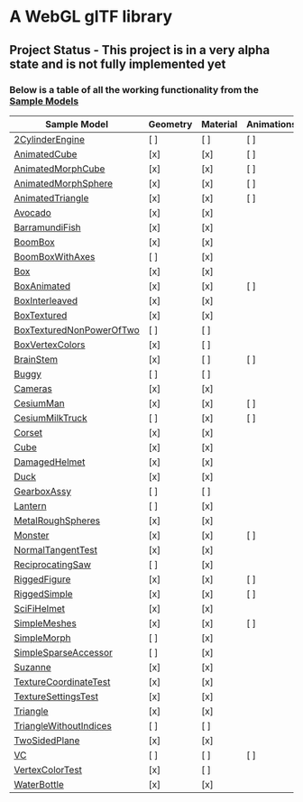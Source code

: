 # A WebGL glTF library

## Project Status - This project is in a very alpha state and is not fully implemented yet

### Below is a table of all the working functionality from the [Sample Models]

| Sample Model               | Geometry      | Material   | Animations   |
| -------------------------- | ------------- | ---------- | ------------ |
| [2CylinderEngine]          | [ ]           | [ ]        | [ ]          |
| [AnimatedCube]             | [x]           | [x]        | [ ]          |
| [AnimatedMorphCube]        | [x]           | [x]        | [ ]          |
| [AnimatedMorphSphere]      | [x]           | [x]        | [ ]          |
| [AnimatedTriangle]         | [x]           | [x]        | [ ]          |
| [Avocado]                  | [x]           | [x]        |              |
| [BarramundiFish]           | [x]           | [x]        |              |
| [BoomBox]                  | [x]           | [x]        |              |
| [BoomBoxWithAxes]          | [ ]           | [x]        |              |
| [Box]                      | [x]           | [x]        |              |
| [BoxAnimated]              | [x]           | [x]        | [ ]          |
| [BoxInterleaved]           | [x]           | [x]        |              |
| [BoxTextured]              | [x]           | [x]        |              |
| [BoxTexturedNonPowerOfTwo] | [ ]           | [ ]        |              |
| [BoxVertexColors]          | [x]           | [ ]        |              |
| [BrainStem]                | [x]           | [ ]        | [ ]          |
| [Buggy]                    | [ ]           | [ ]        |              |
| [Cameras]                  | [x]           | [x]        |              |
| [CesiumMan]                | [x]           | [x]        | [ ]          |
| [CesiumMilkTruck]          | [ ]           | [x]        | [ ]          |
| [Corset]                   | [x]           | [x]        |              |
| [Cube]                     | [x]           | [x]        |              |
| [DamagedHelmet]            | [x]           | [x]        |              |
| [Duck]                     | [x]           | [x]        |              |
| [GearboxAssy]              | [ ]           | [ ]        |              |
| [Lantern]                  | [ ]           | [x]        |              |
| [MetalRoughSpheres]        | [x]           | [x]        |              |
| [Monster]                  | [x]           | [x]        | [ ]          |
| [NormalTangentTest]        | [x]           | [x]        |              |
| [ReciprocatingSaw]         | [ ]           | [x]        |              |
| [RiggedFigure]             | [x]           | [x]        | [ ]          |
| [RiggedSimple]             | [x]           | [x]        | [ ]          |
| [SciFiHelmet]              | [x]           | [x]        |              |
| [SimpleMeshes]             | [x]           | [x]        | [ ]          |
| [SimpleMorph]              | [ ]           | [x]        |              |
| [SimpleSparseAccessor]     | [ ]           | [x]        |              |
| [Suzanne]                  | [x]           | [x]        |              |
| [TextureCoordinateTest]    | [x]           | [x]        |              |
| [TextureSettingsTest]      | [x]           | [x]        |              |
| [Triangle]                 | [x]           | [x]        |              |
| [TriangleWithoutIndices]   | [ ]           | [ ]        |              |
| [TwoSidedPlane]            | [x]           | [x]        |              |
| [VC]                       | [ ]           | [ ]        | [ ]          |
| [VertexColorTest]          | [x]           | [ ]        |              |
| [WaterBottle]              | [x]           | [x]        |              |

[Sample Models]: https://github.com/KhronosGroup/glTF-Sample-Models/tree/8416be1c/2.0/
[2CylinderEngine]: https://github.com/KhronosGroup/glTF-Sample-Models/tree/8416be1c/2.0/2CylinderEngine
[AnimatedCube]: https://github.com/KhronosGroup/glTF-Sample-Models/tree/8416be1c/2.0/AnimatedCube
[AnimatedMorphCube]: https://github.com/KhronosGroup/glTF-Sample-Models/tree/8416be1c/2.0/AnimatedMorphCube
[AnimatedMorphSphere]: https://github.com/KhronosGroup/glTF-Sample-Models/tree/8416be1c/2.0/AnimatedMorphSphere
[AnimatedTriangle]: https://github.com/KhronosGroup/glTF-Sample-Models/tree/8416be1c/2.0/AnimatedTriangle
[Avocado]: https://github.com/KhronosGroup/glTF-Sample-Models/tree/8416be1c/2.0/Avocado
[BarramundiFish]: https://github.com/KhronosGroup/glTF-Sample-Models/tree/8416be1c/2.0/BarramundiFish
[BoomBox]: https://github.com/KhronosGroup/glTF-Sample-Models/tree/8416be1c/2.0/BoomBox
[BoomBoxWithAxes]: https://github.com/KhronosGroup/glTF-Sample-Models/tree/8416be1c/2.0/BoomBoxWithAxes
[Box]: https://github.com/KhronosGroup/glTF-Sample-Models/tree/8416be1c/2.0/Box
[BoxAnimated]: https://github.com/KhronosGroup/glTF-Sample-Models/tree/8416be1c/2.0/BoxAnimated
[BoxInterleaved]: https://github.com/KhronosGroup/glTF-Sample-Models/tree/8416be1c/2.0/BoxInterleaved
[BoxTextured]: https://github.com/KhronosGroup/glTF-Sample-Models/tree/8416be1c/2.0/BoxTextured
[BoxTexturedNonPowerOfTwo]: https://github.com/KhronosGroup/glTF-Sample-Models/tree/8416be1c/2.0/BoxTexturedNonPowerOfTwo
[BoxVertexColors]: https://github.com/KhronosGroup/glTF-Sample-Models/tree/8416be1c/2.0/BoxVertexColors
[BrainStem]: https://github.com/KhronosGroup/glTF-Sample-Models/tree/8416be1c/2.0/BrainStem
[Buggy]: https://github.com/KhronosGroup/glTF-Sample-Models/tree/8416be1c/2.0/Buggy
[Cameras]: https://github.com/KhronosGroup/glTF-Sample-Models/tree/8416be1c/2.0/Cameras
[CesiumMan]: https://github.com/KhronosGroup/glTF-Sample-Models/tree/8416be1c/2.0/CesiumMan
[CesiumMilkTruck]: https://github.com/KhronosGroup/glTF-Sample-Models/tree/8416be1c/2.0/CesiumMilkTruck
[Corset]: https://github.com/KhronosGroup/glTF-Sample-Models/tree/8416be1c/2.0/Corset
[Cube]: https://github.com/KhronosGroup/glTF-Sample-Models/tree/8416be1c/2.0/Cube
[DamagedHelmet]: https://github.com/KhronosGroup/glTF-Sample-Models/tree/8416be1c/2.0/DamagedHelmet
[Duck]: https://github.com/KhronosGroup/glTF-Sample-Models/tree/8416be1c/2.0/Duck
[GearboxAssy]: https://github.com/KhronosGroup/glTF-Sample-Models/tree/8416be1c/2.0/GearboxAssy
[Lantern]: https://github.com/KhronosGroup/glTF-Sample-Models/tree/8416be1c/2.0/Lantern
[MetalRoughSpheres]: https://github.com/KhronosGroup/glTF-Sample-Models/tree/8416be1c/2.0/MetalRoughSpheres
[Monster]: https://github.com/KhronosGroup/glTF-Sample-Models/tree/8416be1c/2.0/Monster
[NormalTangentTest]: https://github.com/KhronosGroup/glTF-Sample-Models/tree/8416be1c/2.0/NormalTangentTest
[ReciprocatingSaw]: https://github.com/KhronosGroup/glTF-Sample-Models/tree/8416be1c/2.0/ReciprocatingSaw
[RiggedFigure]: https://github.com/KhronosGroup/glTF-Sample-Models/tree/8416be1c/2.0/RiggedFigure
[RiggedSimple]: https://github.com/KhronosGroup/glTF-Sample-Models/tree/8416be1c/2.0/RiggedSimple
[SciFiHelmet]:https://github.com/KhronosGroup/glTF-Sample-Models/tree/8416be1c/2.0/SciFiHelme
[SimpleMeshes]: https://github.com/KhronosGroup/glTF-Sample-Models/tree/8416be1c/2.0/SimpleMeshes
[SimpleMorph]: https://github.com/KhronosGroup/glTF-Sample-Models/tree/8416be1c/2.0/SimpleMorph
[SimpleSparseAccessor]: https://github.com/KhronosGroup/glTF-Sample-Models/tree/8416be1c/2.0/SimpleSparseAccessor
[Suzanne]: https://github.com/KhronosGroup/glTF-Sample-Models/tree/8416be1c/2.0/Suzanne
[TextureCoordinateTest]: https://github.com/KhronosGroup/glTF-Sample-Models/tree/8416be1c/2.0/TextureCoordinateTest
[TextureSettingsTest]: https://github.com/KhronosGroup/glTF-Sample-Models/tree/8416be1c/2.0/TextureSettingsTest
[Triangle]: https://github.com/KhronosGroup/glTF-Sample-Models/tree/8416be1c/2.0/Triangle
[TriangleWithoutIndices]: https://github.com/KhronosGroup/glTF-Sample-Models/tree/8416be1c/2.0/TriangleWithoutIndices
[TwoSidedPlane]: https://github.com/KhronosGroup/glTF-Sample-Models/tree/8416be1c/2.0/TwoSidedPlane
[VC]: https://github.com/KhronosGroup/glTF-Sample-Models/tree/8416be1c/2.0/VC
[VertexColorTest]: https://github.com/KhronosGroup/glTF-Sample-Models/tree/8416be1c/2.0/VertexColorTest
[WaterBottle]: https://github.com/KhronosGroup/glTF-Sample-Models/tree/8416be1c/2.0/WaterBottle

